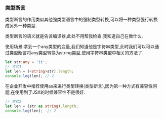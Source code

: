 ### 类型断言

类型断言的作用类似其他强类型语言中的强制类型转换,可以将一种类型强行转换成另外一种类型.

类型断言的语义就是告诉编译器,此处不用帮我检查,我知道自己在做什么.

使用场景:拿到一个any类型的变量,我们知道他是字符串类型,此时我们可以可以通过类型断言将any类型转换为string类型,使用字符串类型中相关的方法了.

```typescript
let str:any = 'it';
// 方式1
let len = (<string>str).length;
console.log(len); // 2
```

在企业开发中推荐使用as来进行类型转换(类型断言),因为第一种方式有兼容性问题,在使用到了JSX的时候兼容性不是很好.

```typescript
// 方式2
let len = (str as string).length;
console.log(len);  // 2
```

